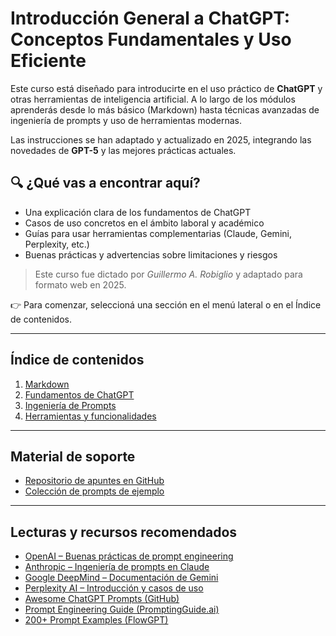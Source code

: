 # Introducción General a ChatGPT: Conceptos Fundamentales y Uso Eficiente

Este curso está diseñado para introducirte en el uso práctico de **ChatGPT** y otras herramientas de inteligencia artificial. A lo largo de los módulos aprenderás desde lo más básico (Markdown) hasta técnicas avanzadas de ingeniería de prompts y uso de herramientas modernas.

Las instrucciones se han adaptado y actualizado en 2025, integrando las novedades de **GPT-5** y las mejores prácticas actuales.

## 🔍 ¿Qué vas a encontrar aquí?

* Una explicación clara de los fundamentos de ChatGPT
* Casos de uso concretos en el ámbito laboral y académico
* Guías para usar herramientas complementarias (Claude, Gemini, Perplexity, etc.)
* Buenas prácticas y advertencias sobre limitaciones y riesgos

> Este curso fue dictado por *Guillermo A. Robiglio* y adaptado para formato web en 2025.

👉 Para comenzar, seleccioná una sección en el menú lateral o en el Índice de contenidos.

---

## Índice de contenidos

1. [Markdown](1-Markdown.md)
2. [Fundamentos de ChatGPT](2-Fundamentos.md)
3. [Ingeniería de Prompts](3-IngPrompts.md)
4. [Herramientas y funcionalidades](4-Herramientas.md)

---

## Material de soporte

* [Repositorio de apuntes en GitHub](https://github.com/grobiglio/IA-Tools/tree/main/Apuntes)
* [Colección de prompts de ejemplo](https://github.com/grobiglio/IA-Tools/tree/main/Prompts)

---

## Lecturas y recursos recomendados

* [OpenAI – Buenas prácticas de prompt engineering](https://help.openai.com/en/articles/10032626-prompt-engineering-best-practices-for-chatgpt)
* [Anthropic – Ingeniería de prompts en Claude](https://docs.anthropic.com/en/docs/build-with-claude/prompt-engineering/overview)
* [Google DeepMind – Documentación de Gemini](https://deepmind.google/technologies/gemini/)
* [Perplexity AI – Introducción y casos de uso](https://www.perplexity.ai/)
* [Awesome ChatGPT Prompts (GitHub)](https://github.com/f/awesome-chatgpt-prompts)
* [Prompt Engineering Guide (PromptingGuide.ai)](https://www.promptingguide.ai/)
* [200+ Prompt Examples (FlowGPT)](https://flowgpt.com/prompt)